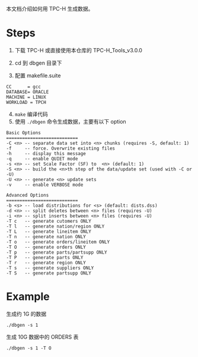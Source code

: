 本文档介绍如何用 TPC-H 生成数据。

# Steps
1. 下载 TPC-H 或直接使用本仓库的 TPC-H_Tools_v3.0.0

2. cd 到 dbgen 目录下

3. 配置 makefile.suite

```
CC      = gcc
DATABASE= ORACLE
MACHINE = LINUX
WORKLOAD = TPCH
```

4. `make` 编译代码
5. 使用 `./dbgen` 命令生成数据，主要有以下 option
```
Basic Options
===========================
-C <n> -- separate data set into <n> chunks (requires -S, default: 1)
-f     -- force. Overwrite existing files
-h     -- display this message
-q     -- enable QUIET mode
-s <n> -- set Scale Factor (SF) to  <n> (default: 1)
-S <n> -- build the <n>th step of the data/update set (used with -C or -U)
-U <n> -- generate <n> update sets
-v     -- enable VERBOSE mode

Advanced Options
===========================
-b <s> -- load distributions for <s> (default: dists.dss)
-d <n> -- split deletes between <n> files (requires -U)
-i <n> -- split inserts between <n> files (requires -U)
-T c   -- generate cutomers ONLY
-T l   -- generate nation/region ONLY
-T L   -- generate lineitem ONLY
-T n   -- generate nation ONLY
-T o   -- generate orders/lineitem ONLY
-T O   -- generate orders ONLY
-T p   -- generate parts/partsupp ONLY
-T P   -- generate parts ONLY
-T r   -- generate region ONLY
-T s   -- generate suppliers ONLY
-T S   -- generate partsupp ONLY
```

# Example
生成约 1G 的数据
```
./dbgen -s 1
```
生成 10G 数据中的 ORDERS 表
```
./dbgen -s 1 -T O
```



